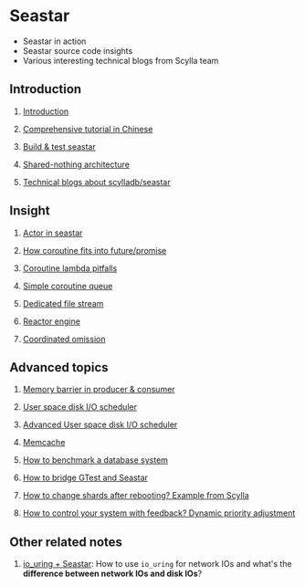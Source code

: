 # Seastar

- Seastar in action
- Seastar source code insights
- Various interesting technical blogs from Scylla team

## Introduction

1. [Introduction](Introduction.md)

1. [Comprehensive tutorial in Chinese](Comprehensive_Tutorial.md)

1. [Build & test seastar](Setup.md)

1. [Shared-nothing architecture](Shared_Nothing.md)

1. [Technical blogs about scylladb/seastar](Blog.md)

## Insight

1. [Actor in seastar](Message_Passing.md)

1. [How coroutine fits into future/promise](Coroutines.md)

1. [Coroutine lambda pitfalls](Coroutine_Lambda_Pitfall.md)

1. [Simple coroutine queue](Queue.md)

1. [Dedicated file stream](FStream.md)

1. [Reactor engine](Reactor.md)

1. [Coordinated omission](Coordinated_Omission.md)

## Advanced topics

1. [Memory barrier in producer & consumer](Membarrier_Adventures.md)

1. [User space disk I/O scheduler](Disk_IO_Scheduler.md)

1. [Advanced User space disk I/O scheduler](New_Disk_IO_Scheduler_For_RW.md)

1. [Memcache](Memcached.md)

1. [How to benchmark a database system](BenchmarkDB.md)

1. [How to bridge GTest and Seastar](Unittest.md)

1. [How to change shards after rebooting? Example from Scylla](Reshard.md)

1. [How to control your system with feedback? Dynamic priority adjustment](Dynamic_Priority_Adjustment.md)

## Other related notes

1. [io_uring + Seastar](https://blog.k3fu.xyz/seastar/2022/10/03/iouring-seastar.html): How to use `io_uring` for network IOs and what's the **difference between network IOs and disk IOs**?
